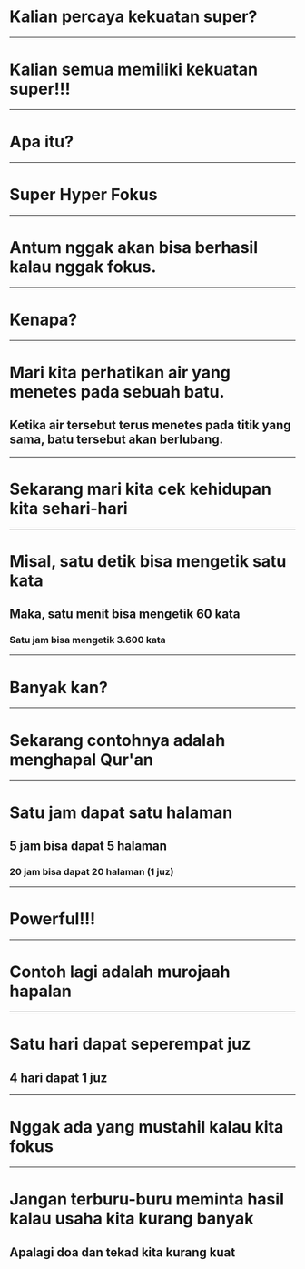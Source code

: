 # Kalian percaya kekuatan super?

---

# Kalian semua memiliki kekuatan super!!!

---

# Apa itu?

---

# Super Hyper Fokus

---

# Antum nggak akan bisa berhasil kalau nggak fokus.

---

# Kenapa?

---

# Mari kita perhatikan air yang menetes pada sebuah batu. 

## Ketika air tersebut terus menetes pada titik yang sama, batu tersebut akan berlubang.

---

# Sekarang mari kita cek kehidupan kita sehari-hari

---

# Misal, satu detik bisa mengetik satu kata

## Maka, satu menit bisa mengetik 60 kata

### Satu jam bisa mengetik 3.600 kata

---

# Banyak kan?

---

# Sekarang contohnya adalah menghapal Qur'an

---

# Satu jam dapat satu halaman

## 5 jam bisa dapat 5 halaman

### 20 jam bisa dapat 20 halaman (1 juz)

---

# Powerful!!!

---

# Contoh lagi adalah murojaah hapalan

---

# Satu hari dapat seperempat juz

## 4 hari dapat 1 juz

---

# Nggak ada yang mustahil kalau kita fokus

---

# Jangan terburu-buru meminta hasil kalau usaha kita kurang banyak

## Apalagi doa dan tekad kita kurang kuat
